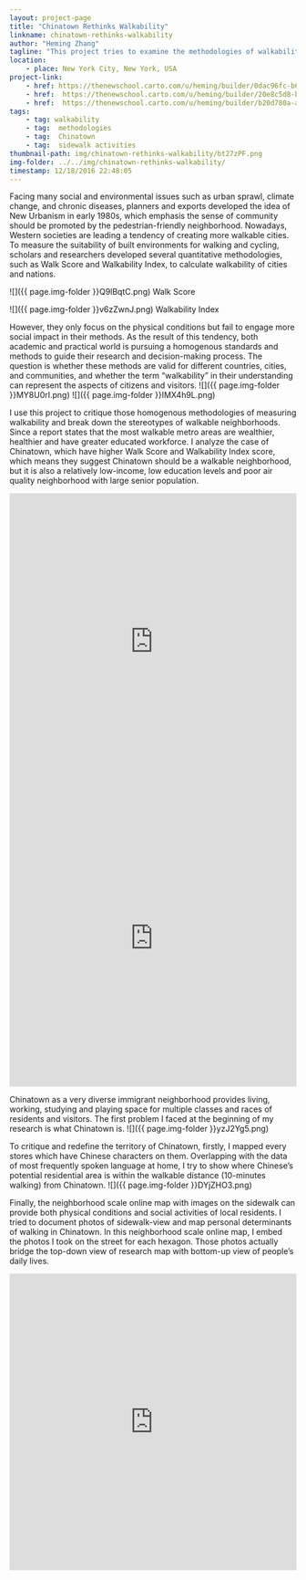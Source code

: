```yaml
---
layout: project-page
title: "Chinatown Rethinks Walkability"
linkname: chinatown-rethinks-walkability
author: "Heming Zhang"
tagline: "This project tries to examine the methodologies of walkability and critique the official boundary of Chinatown. "
location:
    - place: New York City, New York, USA
project-link:
    - href: https://thenewschool.carto.com/u/heming/builder/0dac96fc-b687-11e6-add1-0ecd1babdde5/embed
    - href:  https://thenewschool.carto.com/u/heming/builder/20e8c5d8-bd7b-11e6-9871-0e3a376473ab/embed
    - href:  https://thenewschool.carto.com/u/heming/builder/b20d780a-ad19-11e6-9adb-0ee66e2c9693/embed
tags:
    - tag: walkability
    - tag:  methodologies
    - tag:  Chinatown
    - tag:  sidewalk activities
thumbnail-path: img/chinatown-rethinks-walkability/bt27zPF.png
img-folder: ../../img/chinatown-rethinks-walkability/
timestamp: 12/18/2016 22:48:05
---
```

Facing many social and environmental issues such as urban sprawl, climate change, and chronic diseases, planners and exports developed the idea of New Urbanism in early 1980s, which emphasis the sense of community should be promoted by the pedestrian-friendly neighborhood. Nowadays, Western societies are leading a tendency of creating more walkable cities. To measure the suitability of built environments for walking and cycling, scholars and researchers developed several quantitative methodologies, such as Walk Score and Walkability Index, to calculate walkability of cities and nations.

![]({{ page.img-folder }}Q9lBqtC.png)
Walk Score

![]({{ page.img-folder }}v6zZwnJ.png)
Walkability Index

However, they only focus on the physical conditions but fail to engage more social impact in their methods. As the result of this tendency, both academic and practical world is pursuing a homogenous standards and methods to guide their research and decision-making process. The question is whether these methods are valid for different countries, cities, and communities, and whether the term “walkability” in their understanding can represent the aspects of citizens and visitors.
![]({{ page.img-folder }}MY8U0rI.png)
![]({{ page.img-folder }}IMX4h9L.png)

I use this project to critique those homogenous methodologies of measuring walkability and break down the stereotypes of walkable neighborhoods. Since a report states that the most walkable metro areas are wealthier, healthier and have greater educated workforce. I analyze the case of Chinatown, which have higher Walk Score and Walkability Index score, which means they suggest Chinatown should be a walkable neighborhood, but it is also a relatively low-income, low education levels and poor air quality neighborhood with large senior population. 

<iframe width="100%" height="520" frameborder="0" src="https://thenewschool.carto.com/u/heming/builder/0dac96fc-b687-11e6-add1-0ecd1babdde5/embed" allowfullscreen webkitallowfullscreen mozallowfullscreen oallowfullscreen msallowfullscreen></iframe>

<iframe width="100%" height="520" frameborder="0" src="https://thenewschool.carto.com/u/heming/builder/20e8c5d8-bd7b-11e6-9871-0e3a376473ab/embed" allowfullscreen webkitallowfullscreen mozallowfullscreen oallowfullscreen msallowfullscreen></iframe>

Chinatown as a very diverse immigrant neighborhood provides living, working, studying and playing space for multiple classes and races of residents and visitors. The first problem I faced at the beginning of my research is what Chinatown is.
![]({{ page.img-folder }}yzJ2Yg5.png)

To critique and redefine the territory of Chinatown, firstly, I mapped every stores which have Chinese characters on them. Overlapping with the data of most frequently spoken language at home, I try to show where Chinese’s potential residential area is within the walkable distance (10-minutes walking) from Chinatown.
![]({{ page.img-folder }}DYjZHO3.png)

Finally, the neighborhood scale online map with images on the sidewalk can provide both physical conditions and social activities of local residents. I tried to document photos of sidewalk-view and map personal determinants of walking in Chinatown. In this neighborhood scale online map, I embed the photos I took on the street for each hexagon. Those photos actually bridge the top-down view of research map with bottom-up view of people’s daily lives.

<iframe width="100%" height="520" frameborder="0" src="https://thenewschool.carto.com/u/heming/builder/b20d780a-ad19-11e6-9adb-0ee66e2c9693/embed" allowfullscreen webkitallowfullscreen mozallowfullscreen oallowfullscreen msallowfullscreen></iframe>







